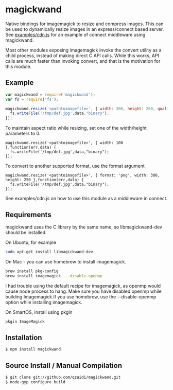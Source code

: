 magickwand
==========

Native bindings for imagemagick to resize and compress images. This can be used to dynamically resize images in an express/connect based server. See [examples/cdn.js](https://github.com/qzaidi/magickwand/blob/master/examples/cdn.js) for an example of connect middleware using magickwand.

Most other modules exposing imagemagick invoke the convert utility as a child process, instead of making direct C API calls. While this works, API calls are much faster than invoking convert, and that is the motivation for this module.

Example
-------

``` js
var magickwand = require('magickwand');
var fs = require('fs');

magickwand.resize('<pathtoimagefile>', { width: 300, height: 200, quality: 80 } ,function(err,data) {
  fs.writeFile('/tmp/def.jpg',data,"binary");
});
```

To maintain aspect ratio while resizing, set one of the width/height parameters to 0.

```
magickwand.resize('<pathtoimagefile>', { width: 100 },function(err,data) {
  fs.writeFile('/tmp/def.jpg',data,"binary");
});
```

To convert to another supported format, use the format argument

```
magickwand.resize('<pathtoimagefile>', { format: 'png', width: 300, height: 250 },function(err,data) {
  fs.writeFile('/tmp/def.jpg',data,"binary");
});
```
See examples/cdn.js on how to use this module as a middleware in connect.

Requirements
------------

magickwand uses the C library by the same name, so libmagickwand-dev should be installed. 

On Ubuntu, for example

``` bash
sudo apt-get install libmagickwand-dev
```

On Mac - you can use homebrew to install imagemagick.

```bash
brew install pkg-config
brew install imagemagick  --disable-openmp
```

I had trouble using the default recipe for imagemagick, as openmp would cause node process to hang.
Make sure you have disabled openmp while building Imagemagick.If you use homebrew, use the --disable-openmp 
option while installing imagemagick.

On SmartOS, install using pkgin

```bash
pkgin ImageMagick
```

Installation
------------

``` bash
$ npm install magickwand
```

Source Install / Manual Compilation
-----------------------------------

``` bash
$ git clone git://github.com/qzaidi/magickwand.git
$ node-gyp configure build
```
